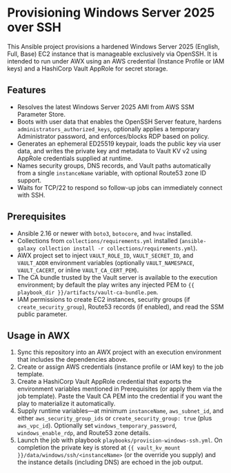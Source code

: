 # Provisioning Windows Server 2025 over SSH

This Ansible project provisions a hardened Windows Server 2025 (English, Full, Base) EC2 instance that is manageable exclusively via OpenSSH. It is intended to run under AWX using an AWS credential (Instance Profile or IAM keys) and a HashiCorp Vault AppRole for secret storage.

## Features
- Resolves the latest Windows Server 2025 AMI from AWS SSM Parameter Store.
- Boots with user data that enables the OpenSSH Server feature, hardens `administrators_authorized_keys`, optionally applies a temporary Administrator password, and enforces/blocks RDP based on policy.
- Generates an ephemeral ED25519 keypair, loads the public key via user data, and writes the private key and metadata to Vault KV v2 using AppRole credentials supplied at runtime.
- Names security groups, DNS records, and Vault paths automatically from a single `instanceName` variable, with optional Route53 zone ID support.
- Waits for TCP/22 to respond so follow-up jobs can immediately connect with SSH.

## Prerequisites
- Ansible 2.16 or newer with `boto3`, `botocore`, and `hvac` installed.
- Collections from `collections/requirements.yml` installed (`ansible-galaxy collection install -r collections/requirements.yml`).
- AWX project set to inject `VAULT_ROLE_ID`, `VAULT_SECRET_ID`, and `VAULT_ADDR` environment variables (optionally `VAULT_NAMESPACE`, `VAULT_CACERT`, or inline `VAULT_CA_CERT_PEM`).
- The CA bundle trusted by the Vault server is available to the execution environment; by default the play writes any injected PEM to `{{ playbook_dir }}/artifacts/vault-ca-bundle.pem`.
- IAM permissions to create EC2 instances, security groups (if `create_security_group`), Route53 records (if enabled), and read the SSM public parameter.

## Usage in AWX
1. Sync this repository into an AWX project with an execution environment that includes the dependencies above.
2. Create or assign AWS credentials (instance profile or IAM key) to the job template.
3. Create a HashiCorp Vault AppRole credential that exports the environment variables mentioned in Prerequisites (or apply them via the job template). Paste the Vault CA PEM into the credential if you want the play to materialize it automatically.
4. Supply runtime variables—at minimum `instanceName`, `aws_subnet_id`, and either `aws_security_group_ids` or `create_security_group: true` (plus `aws_vpc_id`). Optionally set `windows_temporary_password`, `windows_enable_rdp`, and Route53 zone details.
5. Launch the job with playbook `playbooks/provision-windows-ssh.yml`. On completion the private key is stored at `{{ vault_kv_mount }}/data/windows/ssh/<instanceName>` (or the override you supply) and the instance details (including DNS) are echoed in the job output.
